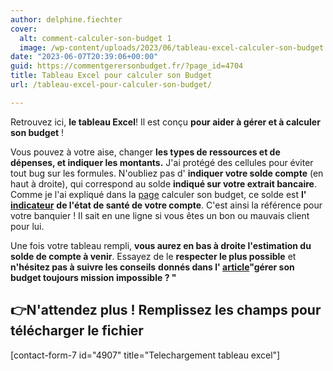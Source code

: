 ```yaml
---
author: delphine.fiechter
cover:
  alt: comment-calculer-son-budget 1
  image: /wp-content/uploads/2023/06/tableau-excel-calculer-son-budget.png
date: "2023-06-07T20:39:06+00:00"
guid: https://commentgerersonbudget.fr/?page_id=4704
title: Tableau Excel pour calculer son Budget
url: /tableau-excel-pour-calculer-son-budget/

---
```

Retrouvez ici, **le tableau Excel**! Il est conçu **pour aider à gérer et à calculer son budget** !

Vous pouvez à votre aise, changer **les types de ressources et de dépenses, et indiquer les montants.** J'ai protégé des cellules pour éviter tout bug sur les formules. N'oubliez pas d' **indiquer votre solde compte** (en haut à droite), qui correspond au solde **indiqué sur votre extrait bancaire**. Comme je l'ai expliqué dans la [page](https://commentgerersonbudget.fr/guide-5-calculer-son-budget) calculer son budget, ce solde est **l'** [**indicateur**](https://www.comparabanques.fr/compte-bancaire/solde) **de l'état de santé de votre compte**. C'est ainsi la référence pour votre banquier ! Il sait en une ligne si vous êtes un bon ou mauvais client pour lui.

Une fois votre tableau rempli, **vous aurez en bas à droite l'estimation du solde de compte à venir**. Essayez de le **respecter le plus possible** et **n'hésitez pas à suivre les conseils** **donnés dans l' [article](https://commentgerersonbudget.fr/gerer-son-budget-toujours-mission-impossible "article ")"gérer son budget toujours mission impossible ? "**

## 👉N'attendez plus ! Remplissez les champs pour télécharger le fichier

\[contact-form-7 id="4907" title="Telechargement tableau excel"\]
